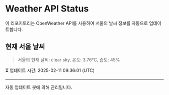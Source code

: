 
# Weather API Status

이 리포지토리는 OpenWeather API를 사용하여 서울의 날씨 정보를 자동으로 업데이트합니다.

## 현재 서울 날씨
> 서울의 현재 날씨: clear sky, 온도: 3.76°C, 습도: 45%

⏳ 업데이트 시간: 2025-02-11 09:36:01 (UTC)

---
자동 업데이트 봇에 의해 관리됩니다.
